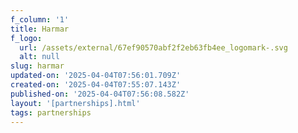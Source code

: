 ```yaml
---
f_column: '1'
title: Harmar
f_logo:
  url: /assets/external/67ef90570abf2f2eb63fb4ee_logomark-.svg
  alt: null
slug: harmar
updated-on: '2025-04-04T07:56:01.709Z'
created-on: '2025-04-04T07:55:07.143Z'
published-on: '2025-04-04T07:56:08.582Z'
layout: '[partnerships].html'
tags: partnerships
---
```



